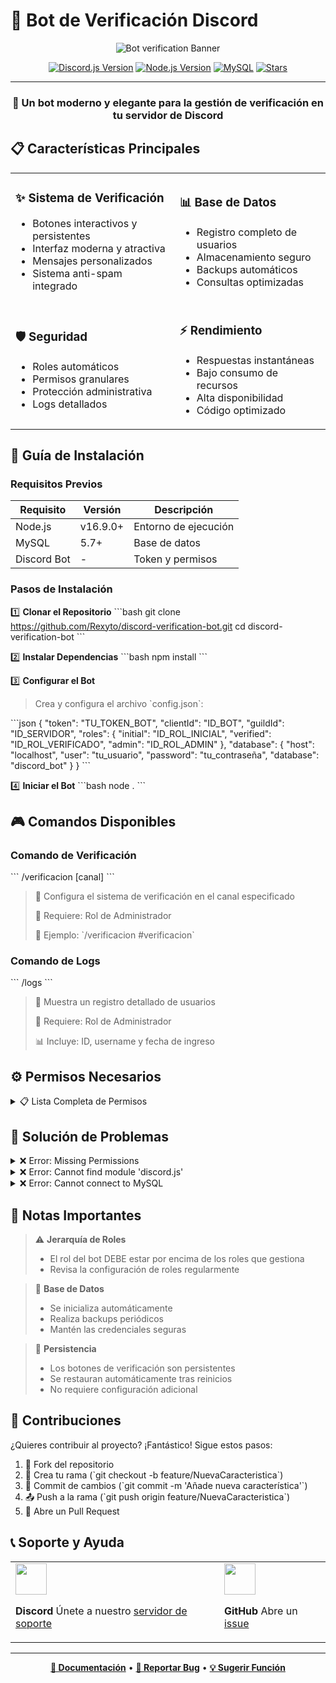 # 🤖 Bot de Verificación Discord

<div align="center">

![Bot verification Banner](https://images.piclumen.com/normal/20250103/03/6e91841b94ba4b24adf7bff9be2f249f.webp)

[![Discord.js Version](https://img.shields.io/badge/discord.js-v14-blue.svg?style=for-the-badge&logo=discord&logoColor=white)](https://discord.js.org)
[![Node.js Version](https://img.shields.io/badge/node.js-v16.9+-green.svg?style=for-the-badge&logo=node.js&logoColor=white)](https://nodejs.org)
[![MySQL](https://img.shields.io/badge/MySQL-4479A1?style=for-the-badge&logo=mysql&logoColor=white)](https://www.mysql.com/)
[![Stars](https://img.shields.io/github/stars/Rexyto/discord-verification-bot?style=for-the-badge&color=yellow)](https://github.com/Rexyto/discord-verification-bot/stargazers)

---

### 🌟 Un bot moderno y elegante para la gestión de verificación en tu servidor de Discord

</div>

## 📋 Características Principales

<table>
<tr>
<td>

### ✨ Sistema de Verificación
- Botones interactivos y persistentes
- Interfaz moderna y atractiva
- Mensajes personalizados
- Sistema anti-spam integrado

</td>
<td>

### 📊 Base de Datos
- Registro completo de usuarios
- Almacenamiento seguro
- Backups automáticos
- Consultas optimizadas

</td>
</tr>
<tr>
<td>

### 🛡️ Seguridad
- Roles automáticos
- Permisos granulares
- Protección administrativa
- Logs detallados

</td>
<td>

### ⚡ Rendimiento
- Respuestas instantáneas
- Bajo consumo de recursos
- Alta disponibilidad
- Código optimizado

</td>
</tr>
</table>

## 🚀 Guía de Instalación

### Requisitos Previos

| Requisito | Versión | Descripción |
|-----------|---------|-------------|
| Node.js | v16.9.0+ | Entorno de ejecución |
| MySQL | 5.7+ | Base de datos |
| Discord Bot | - | Token y permisos |

### Pasos de Instalación

1️⃣ **Clonar el Repositorio**
\`\`\`bash
git clone https://github.com/Rexyto/discord-verification-bot.git
cd discord-verification-bot
\`\`\`

2️⃣ **Instalar Dependencias**
\`\`\`bash
npm install
\`\`\`

3️⃣ **Configurar el Bot**
> Crea y configura el archivo \`config.json\`:

\`\`\`json
{
  "token": "TU_TOKEN_BOT",
  "clientId": "ID_BOT",
  "guildId": "ID_SERVIDOR",
  "roles": {
    "initial": "ID_ROL_INICIAL",
    "verified": "ID_ROL_VERIFICADO",
    "admin": "ID_ROL_ADMIN"
  },
  "database": {
    "host": "localhost",
    "user": "tu_usuario",
    "password": "tu_contraseña",
    "database": "discord_bot"
  }
}
\`\`\`

4️⃣ **Iniciar el Bot**
\`\`\`bash
node .
\`\`\`

## 🎮 Comandos Disponibles

### Comando de Verificación
\`\`\`
/verificacion [canal]
\`\`\`
> 🔹 Configura el sistema de verificación en el canal especificado
> 
> 🔸 Requiere: Rol de Administrador
> 
> 📝 Ejemplo: \`/verificacion #verificacion\`

### Comando de Logs
\`\`\`
/logs
\`\`\`
> 🔹 Muestra un registro detallado de usuarios
> 
> 🔸 Requiere: Rol de Administrador
> 
> 📊 Incluye: ID, username y fecha de ingreso

## ⚙️ Permisos Necesarios

<details>
<summary>📋 Lista Completa de Permisos</summary>

| Permiso | Descripción | Importancia |
|---------|-------------|-------------|
| MANAGE_ROLES | Gestión de roles | Crítico |
| VIEW_CHANNEL | Visualización de canales | Necesario |
| SEND_MESSAGES | Envío de mensajes | Necesario |
| EMBED_LINKS | Creación de embeds | Necesario |
| USE_EXTERNAL_EMOJIS | Uso de emojis | Opcional |
| ADD_REACTIONS | Añadir reacciones | Opcional |

</details>

## 🔧 Solución de Problemas

<details>
<summary>❌ Error: Missing Permissions</summary>

### Problema
El bot no puede asignar roles a los usuarios.

### Soluciones
1. ✅ Verifica los permisos del bot
2. ✅ Revisa la jerarquía de roles
3. ✅ Confirma los permisos del servidor

### Pasos Detallados
1. Ve a Configuración del Servidor > Roles
2. Asegúrate que el rol del bot está por encima de los roles que maneja
3. Verifica que el bot tiene el permiso MANAGE_ROLES
</details>

<details>
<summary>❌ Error: Cannot find module 'discord.js'</summary>

### Problema
Dependencias no instaladas correctamente.

### Solución
1. Elimina la carpeta \`node_modules\`
2. Elimina el archivo \`package-lock.json\`
3. Ejecuta \`npm install\`
</details>

<details>
<summary>❌ Error: Cannot connect to MySQL</summary>

### Problema
No se puede establecer conexión con la base de datos.

### Verificación
1. Estado del servidor MySQL
2. Credenciales correctas
3. Existencia de la base de datos

### Comandos Útiles
\`\`\`bash
sudo service mysql status
mysql -u root -p
CREATE DATABASE discord_bot;
\`\`\`
</details>

## 📝 Notas Importantes

> ⚠️ **Jerarquía de Roles**
> - El rol del bot DEBE estar por encima de los roles que gestiona
> - Revisa la configuración de roles regularmente

> 💾 **Base de Datos**
> - Se inicializa automáticamente
> - Realiza backups periódicos
> - Mantén las credenciales seguras

> 🔄 **Persistencia**
> - Los botones de verificación son persistentes
> - Se restauran automáticamente tras reinicios
> - No requiere configuración adicional

## 🤝 Contribuciones

¿Quieres contribuir al proyecto? ¡Fantástico! Sigue estos pasos:

1. 🍴 Fork del repositorio
2. 🌿 Crea tu rama (\`git checkout -b feature/NuevaCaracteristica\`)
3. 💾 Commit de cambios (\`git commit -m 'Añade nueva característica'\`)
4. 📤 Push a la rama (\`git push origin feature/NuevaCaracteristica\`)
5. 🔄 Abre un Pull Request

## 📞 Soporte y Ayuda

<table>
<tr>
<td>
<img src="https://discord.com/assets/3437c10597c1526c3dbd98c737c2bcae.svg" width="50">

**Discord**
Únete a nuestro [servidor de soporte](https://discord.gg/tuservidor)
</td>
<td>
<img src="https://github.githubassets.com/images/modules/logos_page/GitHub-Mark.png" width="50">

**GitHub**
Abre un [issue](https://github.com/Rexyto/discord-verification-bot/issues)
</td>
</tr>
</table>

---

<div align="center">

**[📘 Documentación](https://discord.js.org)** • **[🐛 Reportar Bug](https://github.com/Rexyto/discord-verification-bot/issues)** • **[💡 Sugerir Función](https://github.com/Rexyto/discord-verification-bot/issues)**

</div>